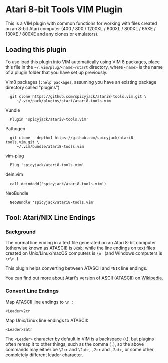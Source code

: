 # Atari 8-bit Tools VIM Plugin #

This is a VIM plugin with common functions for working with files created on
an 8-bit Atari computer (400 / 800 / 1200XL / 600XL / 800XL / 65XE / 130XE /
800XE and any clones or emulators).

## Loading this plugin ##
To use load this plugin into VIM automatically using VIM 8 packages, place
this file in the `~/.vim/plug/<name>/start` directory, where `<name>` is the
name of a plugin folder that you have set up previously.

Vim8 packages (`:help packages`, assuming you have an existing package
directory called "plugins")

      git clone https://github.com/spicyjack/atari8-tools.vim.git \
         ~/.vim/pack/plugins/start/atari8-tools.vim

Vundle

      Plugin 'spicyjack/atari8-tools.vim'

Pathogen

      git clone --depth=1 https://github.com/spicyjack/atari8-tools.vim.git \
         ~/.vim/bundle/atari8-tools.vim

vim-plug

      Plug 'spicyjack/atari8-tools.vim'

dein.vim

      call dein#add('spicyjack/atari8-tools.vim')

NeoBundle

      NeoBundle 'spicyjack/atari8-tools.vim'

## Tool: Atari/NIX Line Endings ##

### Background ###
The normal line ending in a text file generated on an Atari 8-bit computer
(otherwise known as ATASCII) is `0x9b`, while the line endings on text files
created on Unix/Linux/macOS computers is `\n ` (and Windows computers is
`\r\n `).

This plugin helps converting between ATASCII and `*NIX` line endings.

You can find out more about Atari's version of ASCII (ATASCII) on
[Wikipedia](https://en.wikipedia.org/wiki/ATASCII).

### Convert Line Endings ###
Map ATASCII line endings to `\n `:

    <Leader>2cr

Map Unix/Linux line endings to ATASCII:

    <Leader>2atr

The `<Leader>` character by default in VIM is a backspace (`\`), but plugins
often remap it to other things, such as the comma (`,`), so the above commands
may either be `\2cr` and `\2atr`, `,2cr` and `,2atr`, or some other completely
different leader character.

